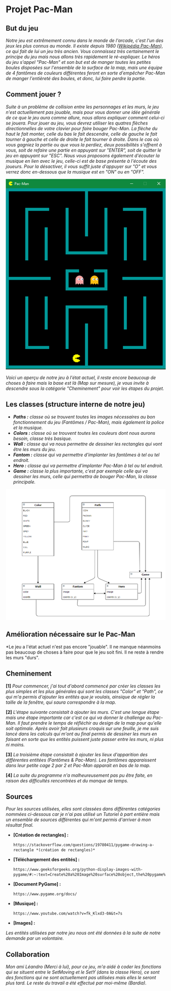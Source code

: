 # Projet Pac-Man

## But du jeu
*Notre jeu est extrêmement connu dans le monde de l'arcade, c'est l'un des jeux les plus connus au monde. Il existe depuis 1980 ([Wikipédia Pac-Man](https://fr.wikipedia.org/wiki/Pac-Man)), ce qui fait de lui un jeu très ancien. Vous connaissez très certainement le principe du jeu mais nous allons très rapidement le ré-expliquer. Le héros du jeu s'appel "Pac-Man" et son but est de manger toutes les petites boules disposées sur l'ensemble de la surface de la map, mais une équipe de 4 fantômes de couleurs différentes feront en sorte d'empêcher Pac-Man de manger l'entièreté des boules, et donc, lui faire perdre la partie.*

## Comment jouer ?
*Suite à un problème de collision entre les personnages et les murs, le jeu n'est actuellement pas jouable, mais pour vous donner une idée générale de ce que le jeu aura comme allure, nous allons expliquer comment celui-ci se jouera. Pour jouer au jeu, vous devrez utiliser les quatres flèches directionnelles de votre clavier pour faire bouger Pac-Man. La flèche du haut le fait monter, celle du bas le fait descendre, celle de gauche le fait tourner à gauche et celle de droite le fait tourner à droite. Dans le cas où vous gagniez la partie ou que vous la perdiez, deux possibilités s'offrent à vous, soit de refaire une partie en appuyant sur "ENTER", soit de quitter le jeu en appuyant sur "ESC". Nous vous proposons également d'écouter la musique en lien avec le jeu, celle-ci est de base présente à l'écoute des joueurs. Pour la désactiver, il vous suffit juste d'appuyer sur "O" et vous verrez donc en-dessous que la musique est en "ON" ou en "OFF".*
  
![](resources/images/apercu.png)

*Voici un aperçu de notre jeu à l'état actuel, il reste encore beaucoup de choses à faire mais la base est là (Map sur mesure), je vous invite à descendre sous la catégorie "Cheminement" pour voir les étapes du projet.*

## Les classes (structure interne de notre jeu)
* ***Paths :** classe où se trouvent toutes les images nécessaires au bon fonctionnement du jeu (Fantômes / Pac-Man), mais également la police et la musique.*
* ***Colors :** classe où se trouvent toutes les couleurs dont nous aurons besoin, classe très basique.*
* ***Wall :** classe qui va nous permettre de dessiner les rectangles qui vont être les murs du jeu.*
* ***Fantom :*** *classe qui va permettre d'implanter les fantômes à tel ou tel endroit.*
* ***Hero :*** *classe qui va permettre d'implanter Pac-Man à tel ou tel endroit.*
* ***Game :*** *classe la plus importante, c'est par exemple celle qui va dessiner les murs, celle qui permettra de bouger Pac-Man, la classe principale.*

![](resources/images/diag.png)

## Amélioration nécessaire sur le Pac-Man
*Le jeu a l'état actuel n'est pas encore "jouable". Il ne manque néanmoins pas beaucoup de choses à faire pour que le jeu soit fini. Il ne reste à rendre les murs "durs".
## Cheminement
**[1]** *Pour commencer, j'ai tout d'abord commencé par créer les classes les plus simples et les plus générales qui sont les classes "Color" et "Path", ce qui m'a permis d'ajouter les entités que je voulais, ainsique de régler la taille de la fenêtre, qui saura correspondre à la map.*

**[2]** *L'étape suivante consistait à ajouter les murs. C'est une longue étape mais une étape importante car c'est ce qui va donner le challenge au Pac-Man. Il faut prendre le temps de réfléchir au design de la map pour qu'elle soit optimale. Après avoir fait plusieurs croquis sur une feuille, je me suis lancé dans les calculs qui m'ont au final permis de dessiner les murs en faisant en sorte que les entités puissent juste passer entre les murs, ni plus ni moins.* 

**[3]** *La troisième étape consistait à ajouter les lieux d'apparition des différentes entitées (Fantômes & Pac-Man). Les fantômes apparaissent dans leur petite cage 2 par 2 et Pac-Man apparait en bas de la map.*

**[4]** *La suite du programme n'a malheureusement pas pu être faite, en raison des difficultés rencontrées et du manque de temps.*

## Sources 
*Pour les sources utilisées, elles sont classées dans différentes catégories nommées ci-dessous car je n'ai pas utilisé un Tutoriel à part entière mais un ensemble de sources différentes qui m'ont permis d'arriver à mon résultat final.*

* **[Création de rectangles] :**

      https://stackoverflow.com/questions/19780411/pygame-drawing-a-rectangle *(création de rectangles)*
      
* **[Téléchargement des entités] :**

      https://www.geeksforgeeks.org/python-display-images-with-pygame/#:~:text=Create%20a%20Image%20surface%20object,the%20pygame%20window%20using%20display.
  
* **[Document PyGame] :**

      https://www.pygame.org/docs/

* **[Musique] :**

      https://www.youtube.com/watch?v=fk_Klxd3-0A&t=7s

* **[Images] :**

*Les entités utilisées par notre jeu nous ont été données à la suite de notre demande par un volontaire.*

## Collaboration
*Mon ami Léandro (Merci à lui), pour ce jeu, m'a aidé à coder les fonctions qui se situent entre le SetMoving et le SetY (dans la classe Hero), ce sont des fonctions qui ne sont actuellement pas utilisées mais elles le seront plus tard. Le reste du travail a été effectué par moi-même (Bardia).*
